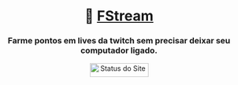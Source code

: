 <div align="center">
  <h1>🎃 <a href="https://fstream.tk/" target="_blank">FStream</a></h1>
  <h3>Farme pontos em lives da twitch sem precisar deixar seu computador ligado.</h3>
  <a href="https://fstream.tk/" target="_blank"><img src="https://img.shields.io/website?down_color=red&down_message=offline&up_color=orange&up_message=online&url=https%3A%2F%2Ffstream.tk%2F" alt="Status do Site" height="28" width="119"></a>
</div>
